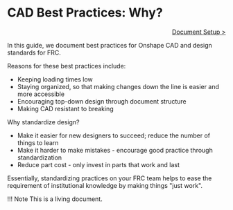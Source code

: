 <style>
.right{
    float:right;
}

.left{
    float:left;
}
</style>

# CAD Best Practices: Why?

<span class="right">[Document Setup >](pages/document-setup.md)</span>
<br>

In this guide, we document best practices for Onshape CAD and design standards for FRC. 

Reasons for these best practices include:

- Keeping loading times low
- Staying organized, so that making changes down the line is easier and more accessible
- Encouraging top-down design through document structure
- Making CAD resistant to breaking

Why standardize design?

- Make it easier for new designers to succeed; reduce the number of things to learn
- Make it harder to make mistakes - encourage good practice through standardization
- Reduce part cost - only invest in parts that work and last

Essentially, standardizing practices on your FRC team helps to ease the requirement of institutional knowledge by making things "just work".

!!! Note
    This is a living document.

